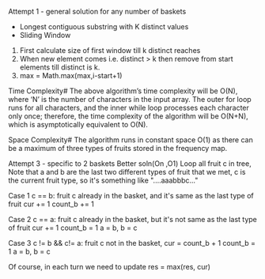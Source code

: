 Attempt 1 - general solution for any number of baskets
* Longest contiguous substring with K distinct values
* Sliding Window
1. First calculate size of first window till k distinct reaches
2. When new element comes i.e. distinct > k then remove from start elements till distinct is k.
3. max = Math.max(max,i-start+1)

Time Complexity#
The above algorithm’s time complexity will be O(N), where ‘N’ is the number of characters in the input array. The outer for loop runs for all characters, and the inner while loop processes each character only once; therefore, the time complexity of the algorithm will be O(N+N), which is asymptotically equivalent to O(N).

Space Complexity#
The algorithm runs in constant space O(1) as there can be a maximum of three types of fruits stored in the frequency map.

Attempt 3 - specific to 2 baskets
Better soln(On ,O1)
Loop all fruit c in tree,
Note that a and b are the last two different types of fruit that we met,
c is the current fruit type,
so it's something like "....aaabbbc..."

Case 1 c == b:
fruit c already in the basket,
and it's same as the last type of fruit
cur += 1
count_b += 1

Case 2 c == a:
fruit c already in the basket,
but it's not same as the last type of fruit
cur += 1
count_b = 1
a = b, b = c

Case 3 c != b && c!= a:
fruit c not in the basket,
cur = count_b + 1
count_b = 1
a = b, b = c

Of course, in each turn we need to update res = max(res, cur)
